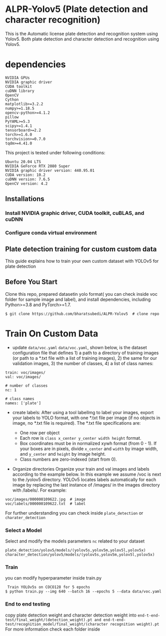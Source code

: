 # ALPR-Yolov5 (Plate detection and character recognition)
This is the Automatic license plate detection and recognition system using Yolov5. Both plate detection and character detection and recognition using Yolov5.

# dependencies
```
NVIDIA GPUs
NVIDIA graphic driver
CUDA toolkit
cuDNN library
OpenCV 
Cython
matplotlib>=3.2.2
numpy>=1.18.5
opencv-python>=4.1.2
pillow
PyYAML>=5.3
scipy>=1.4.1
tensorboard>=2.2
torch>=1.6.0
torchvision>=0.7.0
tqdm>=4.41.0
```

This project is tested under following conditions:
```
Ubuntu 20.04 LTS
NVIDIA GeForce RTX 2080 Super
NVIDIA graphic driver version: 440.95.01
CUDA version: 10.2
cuDNN version: 7.6.5
OpenCV version: 4.2
```
## Installations

### Install NVIDIA graphic driver, CUDA toolkit, cuBLAS, and cuDNN

### Configure conda virtual environment

## Plate detection training for custom custom data

This guide explains how to train your own custom dataset with YOLOv5 for plate detection

## Before You Start
Clone this repo, prepared datasetin yolo format( you can check inside voc folder for sample image and label), and install dependencies, including Python>=3.8 and PyTorch>=1.7.
```
$ git clone https://github.com/bharatsubedi/ALPR-Yolov5  # clone repo
```
# Train On Custom Data
- update `data/voc.yaml`
   `data/voc.yaml`, shown below, is the dataset configuration file that defines 1) a path to a directory of training images (or path to a *.txt file with a list of training images), 2) the same for our validation images, 3) the number of classes, 4) a list of class names:
```
train: voc/images/
val: voc/images/

# number of classes
nc: 1

# class names
names: ['plate']
```
- create labels: 
   After using a tool labelImg to label your images, export your labels to YOLO format, with one *.txt file per image (if no objects in image, no *.txt file is required). The *.txt file specifications are:

    * One row per object
    * Each row is `class x_center y_center width height` format.
    * Box coordinates must be in normalized xywh format (from 0 - 1). If your boxes are in pixels, divide `x_center` and `width` by image width, and `y_center` and `height` by image height.
    * Class numbers are zero-indexed (start from 0).
- Organize directories
Organize your train and val images and labels according to the example below. In this example we assume /voc is next to the /yolov5 directory. YOLOv5 locates labels automatically for each image by replacing the last instance of /images/ in the images directory with /labels/. For example:
```
voc/images/000000109622.jpg  # image
voc/labels/000000109622.txt  # label
```
For further understanding you can check inside `plate_detection` or `charater_detection`
### Select a Model
Select and modify the models parameters `nc` related to your dataset
```
plate_detection/yolov5/models/(yolov5s,yolov5m,yolov5l,yolov5x)
character_detection/yolov5/models/(yolov5s,yolov5m,yolov5l,yolov5x)
```
### Train
you can modify hyperparameter inside train.py
```
 Train YOLOv5s on COCO128 for 5 epochs
$ python train.py --img 640 --batch 16 --epochs 5 --data data/voc.yaml
```
### End to end testing
copy plate detection weight and character detection weight into `end-t-end-test/final_weight/(detection_weight).pt and end-t-end-test/recognition_model/final_weight/(character recognition weight).pt`
For more information check each folder inside 
